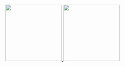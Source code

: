 <p align="center" margin-top=30px>
<a href="https://github.com/sonht1109">
  <img height="180em" src="https://github-readme-stats-eight-theta.vercel.app/api?username=sonht1109&show_icons=true&theme=algolia&include_all_commits=true&count_private=true"/>
  <img height="180em" src="https://github-readme-stats-eight-theta.vercel.app/api/top-langs/?username=sonht1109&layout=compact&langs_count=8&theme=algolia"/>
</a>
</p>
